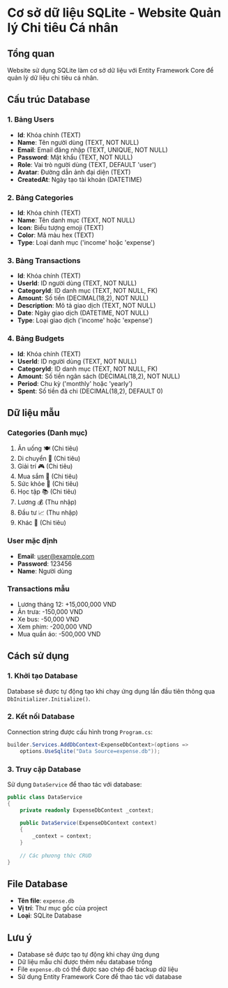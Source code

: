 # Cơ sở dữ liệu SQLite - Website Quản lý Chi tiêu Cá nhân

## Tổng quan
Website sử dụng SQLite làm cơ sở dữ liệu với Entity Framework Core để quản lý dữ liệu chi tiêu cá nhân.

## Cấu trúc Database

### 1. Bảng Users
- **Id**: Khóa chính (TEXT)
- **Name**: Tên người dùng (TEXT, NOT NULL)
- **Email**: Email đăng nhập (TEXT, UNIQUE, NOT NULL)
- **Password**: Mật khẩu (TEXT, NOT NULL)
- **Role**: Vai trò người dùng (TEXT, DEFAULT 'user')
- **Avatar**: Đường dẫn ảnh đại diện (TEXT)
- **CreatedAt**: Ngày tạo tài khoản (DATETIME)

### 2. Bảng Categories
- **Id**: Khóa chính (TEXT)
- **Name**: Tên danh mục (TEXT, NOT NULL)
- **Icon**: Biểu tượng emoji (TEXT)
- **Color**: Mã màu hex (TEXT)
- **Type**: Loại danh mục ('income' hoặc 'expense')

### 3. Bảng Transactions
- **Id**: Khóa chính (TEXT)
- **UserId**: ID người dùng (TEXT, NOT NULL)
- **CategoryId**: ID danh mục (TEXT, NOT NULL, FK)
- **Amount**: Số tiền (DECIMAL(18,2), NOT NULL)
- **Description**: Mô tả giao dịch (TEXT, NOT NULL)
- **Date**: Ngày giao dịch (DATETIME, NOT NULL)
- **Type**: Loại giao dịch ('income' hoặc 'expense')

### 4. Bảng Budgets
- **Id**: Khóa chính (TEXT)
- **UserId**: ID người dùng (TEXT, NOT NULL)
- **CategoryId**: ID danh mục (TEXT, NOT NULL, FK)
- **Amount**: Số tiền ngân sách (DECIMAL(18,2), NOT NULL)
- **Period**: Chu kỳ ('monthly' hoặc 'yearly')
- **Spent**: Số tiền đã chi (DECIMAL(18,2), DEFAULT 0)

## Dữ liệu mẫu

### Categories (Danh mục)
1. Ăn uống 🍽️ (Chi tiêu)
2. Di chuyển 🚗 (Chi tiêu)
3. Giải trí 🎮 (Chi tiêu)
4. Mua sắm 🛒 (Chi tiêu)
5. Sức khỏe 💊 (Chi tiêu)
6. Học tập 📚 (Chi tiêu)
7. Lương 💰 (Thu nhập)
8. Đầu tư 📈 (Thu nhập)
9. Khác 📝 (Chi tiêu)

### User mặc định
- **Email**: user@example.com
- **Password**: 123456
- **Name**: Người dùng

### Transactions mẫu
- Lương tháng 12: +15,000,000 VND
- Ăn trưa: -150,000 VND
- Xe bus: -50,000 VND
- Xem phim: -200,000 VND
- Mua quần áo: -500,000 VND

## Cách sử dụng

### 1. Khởi tạo Database
Database sẽ được tự động tạo khi chạy ứng dụng lần đầu tiên thông qua `DbInitializer.Initialize()`.

### 2. Kết nối Database
Connection string được cấu hình trong `Program.cs`:
```csharp
builder.Services.AddDbContext<ExpenseDbContext>(options =>
    options.UseSqlite("Data Source=expense.db"));
```

### 3. Truy cập Database
Sử dụng `DataService` để thao tác với database:
```csharp
public class DataService
{
    private readonly ExpenseDbContext _context;
    
    public DataService(ExpenseDbContext context)
    {
        _context = context;
    }
    
    // Các phương thức CRUD
}
```

## File Database
- **Tên file**: `expense.db`
- **Vị trí**: Thư mục gốc của project
- **Loại**: SQLite Database

## Lưu ý
- Database sẽ được tạo tự động khi chạy ứng dụng
- Dữ liệu mẫu chỉ được thêm nếu database trống
- File `expense.db` có thể được sao chép để backup dữ liệu
- Sử dụng Entity Framework Core để thao tác với database